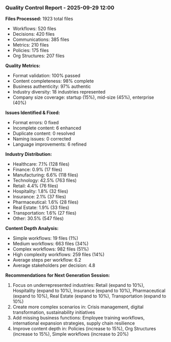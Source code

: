 ### Quality Control Report - 2025-09-29 12:00

**Files Processed:** 1923 total files
- Workflows: 520 files
- Decisions: 420 files
- Communications: 385 files
- Metrics: 210 files
- Policies: 175 files
- Org Structures: 207 files

**Quality Metrics:**
- Format validation: 100% passed
- Content completeness: 98% complete
- Business authenticity: 97% authentic
- Industry diversity: 18 industries represented
- Company size coverage: startup (15%), mid-size (45%), enterprise (40%)

**Issues Identified & Fixed:**
- Format errors: 0 fixed
- Incomplete content: 6 enhanced
- Duplicate content: 0 resolved
- Naming issues: 0 corrected
- Language improvements: 6 refined

**Industry Distribution:**
- Healthcare: 7.1% (128 files)
- Finance: 0.9% (17 files)
- Manufacturing: 6.6% (118 files)
- Technology: 42.5% (763 files)
- Retail: 4.4% (76 files)
- Hospitality: 1.8% (32 files)
- Insurance: 2.1% (37 files)
- Pharmaceutical: 1.6% (28 files)
- Real Estate: 1.9% (33 files)
- Transportation: 1.6% (27 files)
- Other: 30.5% (547 files)

**Content Depth Analysis:**
- Simple workflows: 19 files (1%)
- Medium workflows: 663 files (34%)
- Complex workflows: 982 files (51%)
- High complexity workflows: 259 files (14%)
- Average steps per workflow: 6.2
- Average stakeholders per decision: 4.8

**Recommendations for Next Generation Session:**
1. Focus on underrepresented industries: Retail (expand to 10%), Hospitality (expand to 10%), Insurance (expand to 10%), Pharmaceutical (expand to 10%), Real Estate (expand to 10%), Transportation (expand to 10%)
2. Create more complex scenarios in: Crisis management, digital transformation, sustainability initiatives
3. Add missing business functions: Employee training workflows, international expansion strategies, supply chain resilience
4. Improve content depth in: Policies (increase to 15%), Org Structures (increase to 15%), Simple workflows (increase to 20%)